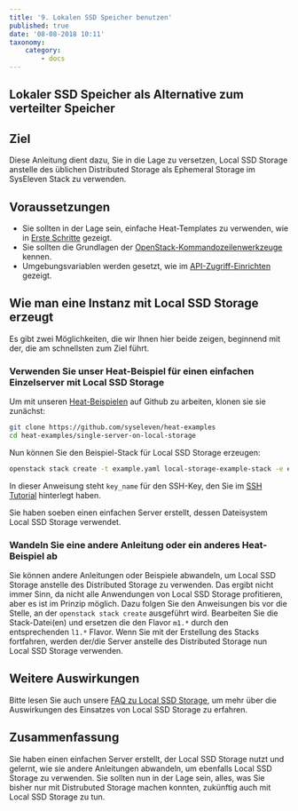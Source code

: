 ```yaml
---
title: '9. Lokalen SSD Speicher benutzen'
published: true
date: '08-08-2018 10:11'
taxonomy:
    category:
        - docs
---
```


## Lokaler SSD Speicher als Alternative zum verteilter Speicher

## Ziel

Diese Anleitung dient dazu, Sie in die Lage zu versetzen, Local SSD Storage anstelle des üblichen Distributed Storage als Ephemeral Storage im SysEleven Stack zu verwenden.

## Voraussetzungen

* Sie sollten in der Lage sein, einfache Heat-Templates zu verwenden, wie in [Erste Schritte](../02.firststeps/docs.en.md) gezeigt.
* Sie sollten die Grundlagen der [OpenStack-Kommandozeilenwerkzeuge](../03.openstack-cli/docs.de.md) kennen.
* Umgebungsvariablen werden gesetzt, wie im [API-Zugriff-Einrichten](../04.api-access/docs.en.md) gezeigt.

## Wie man eine Instanz mit Local SSD Storage erzeugt

Es gibt zwei Möglichkeiten, die wir Ihnen hier beide zeigen, beginnend mit der, die am schnellsten zum Ziel führt.

### Verwenden Sie unser Heat-Beispiel für einen einfachen Einzelserver mit Local SSD Storage

Um mit unseren [Heat-Beispielen](https://github.com/syseleven/heat-examples) auf Github zu arbeiten, klonen sie sie zunächst:

```bash
git clone https://github.com/syseleven/heat-examples
cd heat-examples/single-server-on-local-storage
```

Nun können Sie den Beispiel-Stack für Local SSD Storage erzeugen:

```bash
openstack stack create -t example.yaml local-storage-example-stack -e example-env.yaml --parameter key_name=<ssh key name> --wait
```

In dieser Anweisung steht `key_name` für den SSH-Key, den Sie im [SSH Tutorial](../01.ssh-keys/docs.en.md) hinterlegt haben.

Sie haben soeben einen einfachen Server erstellt, dessen Dateisystem Local SSD Storage verwendet.

### Wandeln Sie eine andere Anleitung oder ein anderes Heat-Beispiel ab

Sie können andere Anleitungen oder Beispiele abwandeln, um Local SSD Storage anstelle des Distributed Storage zu verwenden.
Das ergibt nicht immer Sinn, da nicht alle Anwendungen von Local SSD Storage profitieren, aber es ist im Prinzip möglich.
Dazu folgen Sie den Anweisungen bis vor die Stelle, an der `openstack stack create` ausgeführt wird.
Bearbeiten Sie die Stack-Datei(en) und ersetzen die den Flavor `m1.*` durch den entsprechenden `l1.*` Flavor.
Wenn Sie mit der Erstellung des Stacks fortfahren, werden der/die Server anstelle des Distributed Storage nun Local SSD Storage verwenden.


## Weitere Auswirkungen

Bitte lesen Sie auch unsere [FAQ zu Local SSD Storage](https://docs.syseleven.de/helpcenter/en/taxonomy?name=tag&val=localstorage), um mehr über die Auswirkungen des Einsatzes von Local SSD Storage zu erfahren.

## Zusammenfassung

Sie haben einen einfachen Server erstellt, der Local SSD Storage nutzt und gelernt, wie sie andere Anleitungen abwandeln, um ebenfalls Local SSD Storage zu verwenden.
Sie sollten nun in der Lage sein, alles, was Sie bisher nur mit Distrubuted Storage machen konnten, zukünftig auch mit Local SSD Storage zu tun.
